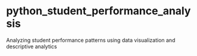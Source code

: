 # python_student_performance_analysis
Analyzing student performance patterns using data visualization and descriptive analytics
